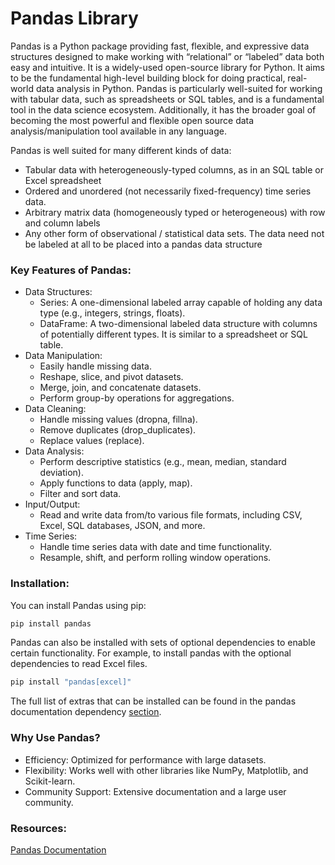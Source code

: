 # Pandas Library

Pandas is a Python package providing fast, flexible, and expressive data structures designed to make working with “relational” or “labeled” data both easy and intuitive. It is a widely-used open-source library for Python. It aims to be the fundamental high-level building block for doing practical, real-world data analysis in Python. Pandas is particularly well-suited for working with tabular data, such as spreadsheets or SQL tables, and is a fundamental tool in the data science ecosystem.  Additionally, it has the broader goal of becoming the most powerful and flexible open source data analysis/manipulation tool available in any language.

Pandas is well suited for many different kinds of data:
- Tabular data with heterogeneously-typed columns, as in an SQL table or Excel spreadsheet
- Ordered and unordered (not necessarily fixed-frequency) time series data.
- Arbitrary matrix data (homogeneously typed or heterogeneous) with row and column labels
- Any other form of observational / statistical data sets. The data need not be labeled at all to be placed into a pandas data structure

### Key Features of Pandas:
- Data Structures:
  - Series: A one-dimensional labeled array capable of holding any data type (e.g., integers, strings, floats).
  - DataFrame: A two-dimensional labeled data structure with columns of potentially different types. It is similar to a spreadsheet or SQL table.
- Data Manipulation:
  - Easily handle missing data.
  - Reshape, slice, and pivot datasets.
  - Merge, join, and concatenate datasets.
  - Perform group-by operations for aggregations.
- Data Cleaning:
  - Handle missing values (dropna, fillna).
  - Remove duplicates (drop_duplicates).
  - Replace values (replace).
- Data Analysis:
  - Perform descriptive statistics (e.g., mean, median, standard deviation).
  - Apply functions to data (apply, map).
  - Filter and sort data.
- Input/Output:
  - Read and write data from/to various file formats, including CSV, Excel, SQL databases, JSON, and more.
- Time Series:
  - Handle time series data with date and time functionality.
  - Resample, shift, and perform rolling window operations.

### Installation:
You can install Pandas using pip:
```python
pip install pandas
```
Pandas can also be installed with sets of optional dependencies to enable certain functionality. For example, to install pandas with the optional dependencies to read Excel files.
```python
pip install "pandas[excel]"
```
The full list of extras that can be installed can be found in the pandas documentation dependency [section](https://pandas.pydata.org/docs/getting_started/install.html#install-optional-dependencies).

### Why Use Pandas?
- Efficiency: Optimized for performance with large datasets.
- Flexibility: Works well with other libraries like NumPy, Matplotlib, and Scikit-learn.
- Community Support: Extensive documentation and a large user community.

### Resources:
[Pandas Documentation](https://pandas.pydata.org/docs/)
